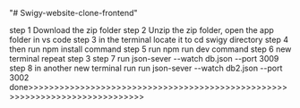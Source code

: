"# Swigy-website-clone-frontend" 

step 1  Download the zip folder 
step 2 Unzip the zip folder, open the app folder in vs code 
step 3 in the terminal locate it to cd swigy directory
step 4 then run npm install command 
step 5 run npm run dev command
step 6 new terminal repeat step 3
step 7 run json-sever --watch db.json --port 3009
step 8 in another new terminal run run json-sever --watch db2.json --port 3002
done>>>>>>>>>>>>>>>>>>>>>>>>>>>>>>>>>>>>>>>>>>>>>>>>>>>>>>>>>>>>>>>>>>>>>>>>>>>>

